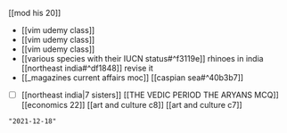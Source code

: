 [[mod his 20]]
- [[vim udemy class]]
- [[vim udemy class]]
- [[vim udemy class]]
- [[various species with their IUCN status#^f3119e]] rhinoes in india
[[northeast india#^df1848]] revise it
- [[_magazines current affairs moc]]
[[caspian sea#^40b3b7]]
- [ ] [[northeast india|7 sisters]]
[[THE VEDIC PERIOD THE ARYANS MCQ]]
[[economics 22]]
[[art and culture c8]]
[[art and culture c7]]

```query 2021-11-10 05:47
"2021-12-18"
```
